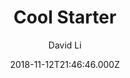 ---
title: Cool Starter
github: https://github.com/FriendlyUser/vuepress-theme-cool-starter
demo: https://friendlyuser.github.io/vuepress-theme-cool-starter/#disclaimer
author: David Li
ssg:
  - Vuepress
cms:
  - Markdown
date: 2018-11-12T21:46:46.000Z
description: Starter project for vuepress theme cool
draft: true
publish_date: '2018-11-12T21:46:46Z'
update_date: '2021-01-05T01:57:19Z'
github_star: 73
github_fork: 35
---
